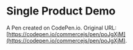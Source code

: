 # Single Product Demo

A Pen created on CodePen.io. Original URL: [https://codepen.io/commercejs/pen/poJgXjM](https://codepen.io/commercejs/pen/poJgXjM).



